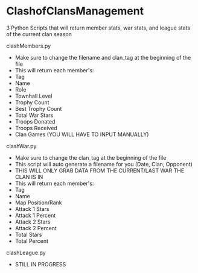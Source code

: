 # ClashofClansManagement
3 Python Scripts that will return member stats, war stats, and league stats of the current clan season

clashMembers.py
- Make sure to change the filename and clan_tag at the beginning of the file
- This will return each member's:
-   Tag
-   Name
-   Role
-   Townhall Level
-   Trophy Count
-   Best Trophy Count
-   Total War Stars
-   Troops Donated
-   Troops Received
-   Clan Games (YOU WILL HAVE TO INPUT MANUALLY)

clashWar.py
- Make sure to change the clan_tag at the beginning of the file
- This script will auto generate a filename for you (Date, Clan, Opponent)
- THIS WILL ONLY GRAB DATA FROM THE CURRENT/LAST WAR THE CLAN IS IN
- This will return each member's:
-   Tag
-   Name
-   Map Position/Rank
-   Attack 1 Stars
-   Attack 1 Percent
-   Attack 2 Stars
-   Attack 2 Percent
-   Total Stars
-   Total Percent

clashLeague.py
- STILL IN PROGRESS

